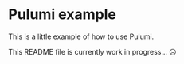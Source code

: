 # Pulumi example

This is a little example of how to use Pulumi.

This README file is currently work in progress... ☹️
